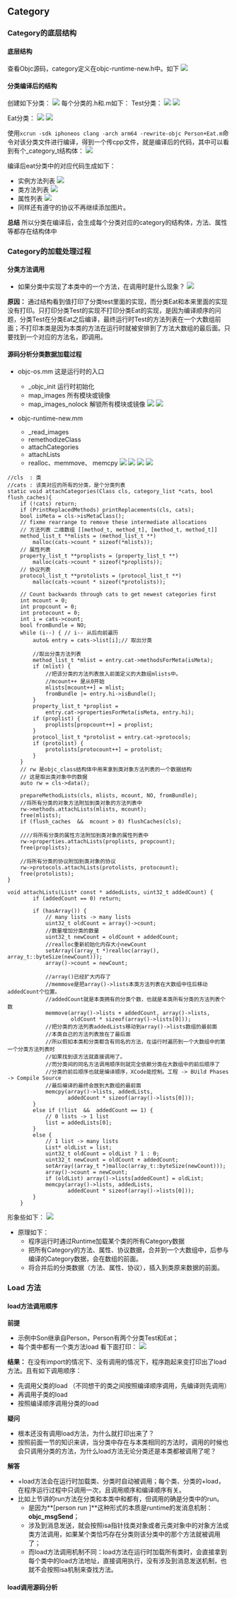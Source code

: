 ## Category
### Category的底层结构
#### 底层结构
查看Objc源码，category定义在objc-runtime-new.h中。如下
![](resource/05/01.png)

#### 分类编译后的结构
创建如下分类：
![](resource/05/02.png)
每个分类的.h和.m如下：
Test分类：
![](resource/05/03.png)
![](resource/05/04.png)

Eat分类：
![](resource/05/05.png)
![](resource/05/06.png)


使用`xcrun -sdk iphoneos clang -arch arm64 -rewrite-objc Person+Eat.m`命令对该分类文件进行编译，得到一个传cpp文件，就是编译后的代码，其中可以看到有个_category_t结构体：
![](resource/05/07.png)

编译后eat分类中的对应代码生成如下：
* 实例方法列表
![](resource/05/08.png)
* 类方法列表
![](resource/05/09.png) 
* 属性列表
![](resource/05/10.png)
* 同样还有遵守的协议不再继续添加图片。

**总结** 所以分类在编译后，会生成每个分类对应的category的结构体，方法、属性等都存在结构体中
### Category的加载处理过程
#### 分类方法调用 
* 如果分类中实现了本类中的一个方法，在调用时是什么现象？
![](resource/05/11.png)

**原因：** 通过结构看到值打印了分类test里面的实现，而分类Eat和本来里面的实现没有打印。只打印分类Test的实现不打印分类Eat的实现，是因为编译顺序的问题，分类Test在分类Eat之后编译，最终运行时Test的方法列表在一个大数组前面；不打印本类是因为本类的方法在运行时就被安排到了方法大数组的最后面。只要找到一个对应的方法名，即调用。

#### 源码分析分类数据加载过程

* objc-os.mm 这是运行时的入口
	* _objc_init 运行时初始化
	* map_images 所有模块或镜像
	* map_images_nolock 解锁所有模块或镜像
![](resource/05/12.png)
![](resource/05/13.png)

* objc-runtime-new.mm
	* _read_images
	* remethodizeClass
	* attachCategories
	* attachLists
	* realloc、memmove、 memcpy
![](resource/05/14.png)
![](resource/05/15.png)
![](resource/05/16.png)
![](resource/05/17.png)

```
//cls  : 类
//cats : 该类对应的所有的分类，是个分类列表
static void attachCategories(Class cls, category_list *cats, bool flush_caches){
    if (!cats) return;
    if (PrintReplacedMethods) printReplacements(cls, cats);
    bool isMeta = cls->isMetaClass();
    // fixme rearrange to remove these intermediate allocations
    // 方法列表 二维数组 [[method_t, method_t], [method_t, method_t]]
    method_list_t **mlists = (method_list_t **)
        malloc(cats->count * sizeof(*mlists));
    // 属性列表
    property_list_t **proplists = (property_list_t **)
        malloc(cats->count * sizeof(*proplists));
    // 协议列表
    protocol_list_t **protolists = (protocol_list_t **)
        malloc(cats->count * sizeof(*protolists));

    // Count backwards through cats to get newest categories first
    int mcount = 0;
    int propcount = 0;
    int protocount = 0;
    int i = cats->count;
    bool fromBundle = NO;
    while (i--) { // i-- 从后向前遍历
        auto& entry = cats->list[i];// 取出分类

        //取出分类方法列表
        method_list_t *mlist = entry.cat->methodsForMeta(isMeta);
        if (mlist) {
            //把该分类的方法列表放入前面定义的大数组mlists中。
            //mcount++ 是从0开始
            mlists[mcount++] = mlist;
            fromBundle |= entry.hi->isBundle();
        }
        property_list_t *proplist = 
            entry.cat->propertiesForMeta(isMeta, entry.hi);
        if (proplist) {
            proplists[propcount++] = proplist;
        }
        protocol_list_t *protolist = entry.cat->protocols;
        if (protolist) {
            protolists[protocount++] = protolist;
        }
    }
    // rw 是objc_class结构体中用来拿到类对象方法列表的一个数据结构
    // 这是取出类对象中的数据
    auto rw = cls->data();

    prepareMethodLists(cls, mlists, mcount, NO, fromBundle);
    //将所有分类的对象方法附加到类对象的方法列表中
    rw->methods.attachLists(mlists, mcount);
    free(mlists);
    if (flush_caches  &&  mcount > 0) flushCaches(cls);
    
    ////将所有分类的属性方法附加到类对象的属性列表中
    rw->properties.attachLists(proplists, propcount);
    free(proplists);
    
    //将所有分类的协议附加到类对象的协议
    rw->protocols.attachLists(protolists, protocount);
    free(protolists);
}
```

```
void attachLists(List* const * addedLists, uint32_t addedCount) {
        if (addedCount == 0) return;

        if (hasArray()) {
            // many lists -> many lists
            uint32_t oldCount = array()->count;
            //数量增加分类的数量
            uint32_t newCount = oldCount + addedCount;
            //realloc重新初始化内存大小newCount
            setArray((array_t *)realloc(array(), array_t::byteSize(newCount)));
            array()->count = newCount;
            
            //array()已经扩大内存了
            //memmove是把array()->lists本类方法列表在大数组中往后移动addedCount个位置。
            //addedCount就是本类拥有的分类个数，也就是本类所有分类的方法列表个数
            memmove(array()->lists + addedCount, array()->lists, 
                    oldCount * sizeof(array()->lists[0]));
            //把分类的方法列表addedLists移动到array()->lists数组的最前面
            //本类自己的方法列表放在了最后面
            //所以假如本类和分类都含有同名的方法，在运行时遍历到一个大数组中的第一个分类方法列表时
            //如果找到该方法就直接调用了。
            //而分类间的同名方法调用顺序则就完全依赖分类在大数组中的前后顺序了
            //分类的前后顺序也就是编译顺序，XCode能控制。工程 -> BUild Phases -> Compile Source
            //最后编译的最终会放到大数组的最前面
            memcpy(array()->lists, addedLists, 
                   addedCount * sizeof(array()->lists[0]));
        }
        else if (!list  &&  addedCount == 1) {
            // 0 lists -> 1 list
            list = addedLists[0];
        } 
        else {
            // 1 list -> many lists
            List* oldList = list;
            uint32_t oldCount = oldList ? 1 : 0;
            uint32_t newCount = oldCount + addedCount;
            setArray((array_t *)malloc(array_t::byteSize(newCount)));
            array()->count = newCount;
            if (oldList) array()->lists[addedCount] = oldList;
            memcpy(array()->lists, addedLists, 
                   addedCount * sizeof(array()->lists[0]));
        }
    }
```
形象些如下：
![](resource/05/18.png)

* 原理如下：
    * 程序运行时通过Runtime加载某个类的所有Category数据
    * 把所有Category的方法、属性、协议数据，合并到一个大数组中，后参与编译的Category数据，会在数组的前面。
    * 将合并后的分类数据（方法、属性、协议），插入到类原来数据的前面。
    
### Load 方法    
#### load方法调用顺序
**前提**
* 示例中Son继承自Person，Person有两个分类Test和Eat；
* 每个类中都有一个类方法load
看下面打印：
![](resource/05/19.png)

**结果：** 在没有import的情况下、没有调用的情况下，程序跑起来变打印出了load方法。且有如下调用顺序：
* 先调用父类的load （不同想干的类之间按照编译顺序调用，先编译则先调用）
* 再调用子类的load
* 按照编译顺序调用分类的load

**疑问** 
* 根本还没有调用load方法，为什么就打印出来了？
* 按照前面一节的知识来讲，当分类中存在与本类相同的方法时，调用的时候也会只调用分类的方法，为什么load方法无论分类还是本类都被调用了呢？ 

**解答**
* +load方法会在运行时加载类、分类时自动被调用；每个类、分类的+load，在程序运行过程中只调用一次，且调用顺序和编译顺序有关。
* 比如上节讲的run方法在分类和本类中和都有，但调用的确是分类中的run。
    * 是因为**[person run ]**这种形式的本质是runtime的发消息机制：**objc_msgSend**；
    * 涉及到消息发送，就会按照isa指针找类对象或者元类对象中的对象方法或类方法调用，如果某个类恰巧存在分类则该分类中的那个方法就被调用了；
    * 而load方法调用机制不同：load方法在运行时加载所有类时，会直接拿到每个类中的load方法地址，直接调用执行，没有涉及到消息发送机制，也就不会按照isa机制来查找方法。

#### load调用源码分析